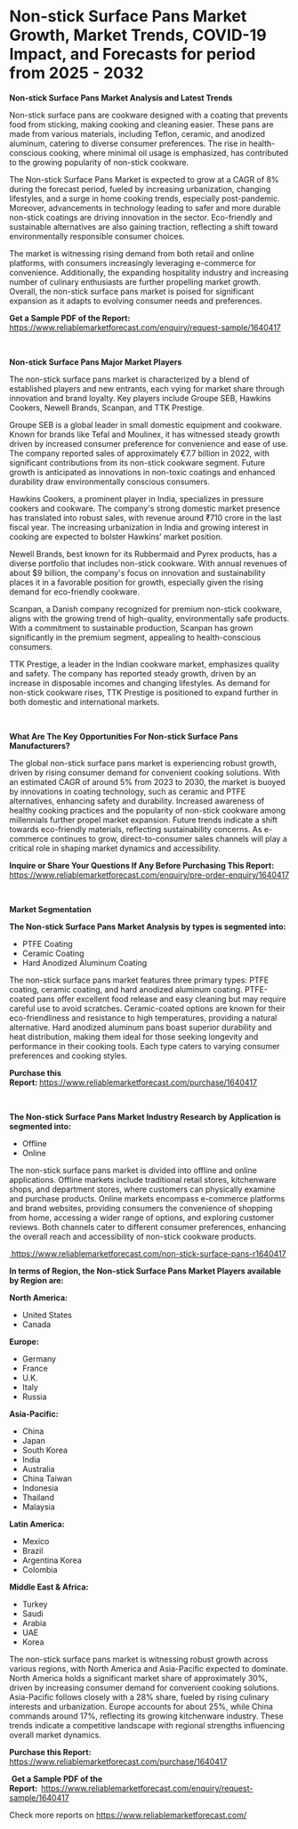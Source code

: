 <p><h1>Non-stick Surface Pans Market Growth, Market Trends, COVID-19 Impact, and Forecasts for period from 2025 - 2032</h1></p><p><strong>Non-stick Surface Pans Market Analysis and Latest Trends</strong></p>
<p><p>Non-stick surface pans are cookware designed with a coating that prevents food from sticking, making cooking and cleaning easier. These pans are made from various materials, including Teflon, ceramic, and anodized aluminum, catering to diverse consumer preferences. The rise in health-conscious cooking, where minimal oil usage is emphasized, has contributed to the growing popularity of non-stick cookware.</p><p>The Non-stick Surface Pans Market is expected to grow at a CAGR of 8% during the forecast period, fueled by increasing urbanization, changing lifestyles, and a surge in home cooking trends, especially post-pandemic. Moreover, advancements in technology leading to safer and more durable non-stick coatings are driving innovation in the sector. Eco-friendly and sustainable alternatives are also gaining traction, reflecting a shift toward environmentally responsible consumer choices.</p><p>The market is witnessing rising demand from both retail and online platforms, with consumers increasingly leveraging e-commerce for convenience. Additionally, the expanding hospitality industry and increasing number of culinary enthusiasts are further propelling market growth. Overall, the non-stick surface pans market is poised for significant expansion as it adapts to evolving consumer needs and preferences.</p></p>
<p><strong>Get a Sample PDF of the Report:&nbsp;</strong> <a href="https://www.reliablemarketforecast.com/enquiry/request-sample/1640417?utm_campaign=3169&utm_medium=2&utm_source=Github&utm_content=ia&utm_term=05042025&utm_id=non-stick-surface-pans">https://www.reliablemarketforecast.com/enquiry/request-sample/1640417</a></p>
<p>&nbsp;</p>
<p><strong>Non-stick Surface Pans Major Market Players</strong></p>
<p><p>The non-stick surface pans market is characterized by a blend of established players and new entrants, each vying for market share through innovation and brand loyalty. Key players include Groupe SEB, Hawkins Cookers, Newell Brands, Scanpan, and TTK Prestige.</p><p>Groupe SEB is a global leader in small domestic equipment and cookware. Known for brands like Tefal and Moulinex, it has witnessed steady growth driven by increased consumer preference for convenience and ease of use. The company reported sales of approximately €7.7 billion in 2022, with significant contributions from its non-stick cookware segment. Future growth is anticipated as innovations in non-toxic coatings and enhanced durability draw environmentally conscious consumers.</p><p>Hawkins Cookers, a prominent player in India, specializes in pressure cookers and cookware. The company's strong domestic market presence has translated into robust sales, with revenue around ₹710 crore in the last fiscal year. The increasing urbanization in India and growing interest in cooking are expected to bolster Hawkins’ market position.</p><p>Newell Brands, best known for its Rubbermaid and Pyrex products, has a diverse portfolio that includes non-stick cookware. With annual revenues of about $9 billion, the company's focus on innovation and sustainability places it in a favorable position for growth, especially given the rising demand for eco-friendly cookware.</p><p>Scanpan, a Danish company recognized for premium non-stick cookware, aligns with the growing trend of high-quality, environmentally safe products. With a commitment to sustainable production, Scanpan has grown significantly in the premium segment, appealing to health-conscious consumers.</p><p>TTK Prestige, a leader in the Indian cookware market, emphasizes quality and safety. The company has reported steady growth, driven by an increase in disposable incomes and changing lifestyles. As demand for non-stick cookware rises, TTK Prestige is positioned to expand further in both domestic and international markets.</p></p>
<p>&nbsp;</p>
<p><strong>What Are The Key Opportunities For Non-stick Surface Pans Manufacturers?</strong></p>
<p><p>The global non-stick surface pans market is experiencing robust growth, driven by rising consumer demand for convenient cooking solutions. With an estimated CAGR of around 5% from 2023 to 2030, the market is buoyed by innovations in coating technology, such as ceramic and PTFE alternatives, enhancing safety and durability. Increased awareness of healthy cooking practices and the popularity of non-stick cookware among millennials further propel market expansion. Future trends indicate a shift towards eco-friendly materials, reflecting sustainability concerns. As e-commerce continues to grow, direct-to-consumer sales channels will play a critical role in shaping market dynamics and accessibility.</p></p>
<p><strong>Inquire or Share Your Questions If Any Before Purchasing This Report:</strong> <a href="https://www.reliablemarketforecast.com/enquiry/pre-order-enquiry/1640417?utm_campaign=3169&utm_medium=2&utm_source=Github&utm_content=ia&utm_term=05042025&utm_id=non-stick-surface-pans">https://www.reliablemarketforecast.com/enquiry/pre-order-enquiry/1640417</a></p>
<p>&nbsp;</p>
<p><strong>Market Segmentation</strong></p>
<p><strong>The Non-stick Surface Pans Market Analysis by types is segmented into:</strong></p>
<p><ul><li>PTFE Coating</li><li>Ceramic Coating</li><li>Hard Anodized Aluminum Coating</li></ul></p>
<p><p>The non-stick surface pans market features three primary types: PTFE coating, ceramic coating, and hard anodized aluminum coating. PTFE-coated pans offer excellent food release and easy cleaning but may require careful use to avoid scratches. Ceramic-coated options are known for their eco-friendliness and resistance to high temperatures, providing a natural alternative. Hard anodized aluminum pans boast superior durability and heat distribution, making them ideal for those seeking longevity and performance in their cooking tools. Each type caters to varying consumer preferences and cooking styles.</p></p>
<p><strong>Purchase this Report:&nbsp;</strong><a href="https://www.reliablemarketforecast.com/purchase/1640417?utm_campaign=3169&utm_medium=2&utm_source=Github&utm_content=ia&utm_term=05042025&utm_id=non-stick-surface-pans">https://www.reliablemarketforecast.com/purchase/1640417</a></p>
<p>&nbsp;</p>
<p><strong>The Non-stick Surface Pans Market Industry Research by Application is segmented into:</strong></p>
<p><ul><li>Offline</li><li>Online</li></ul></p>
<p><p>The non-stick surface pans market is divided into offline and online applications. Offline markets include traditional retail stores, kitchenware shops, and department stores, where customers can physically examine and purchase products. Online markets encompass e-commerce platforms and brand websites, providing consumers the convenience of shopping from home, accessing a wider range of options, and exploring customer reviews. Both channels cater to different consumer preferences, enhancing the overall reach and accessibility of non-stick cookware products.</p></p>
<p><a href="https://www.reliablemarketforecast.com/non-stick-surface-pans-r1640417?utm_campaign=3169&utm_medium=2&utm_source=Github&utm_content=ia&utm_term=05042025&utm_id=non-stick-surface-pans">&nbsp;https://www.reliablemarketforecast.com/non-stick-surface-pans-r1640417</a></p>
<p><strong>In terms of Region, the Non-stick Surface Pans Market Players available by Region are:</strong></p>
<p>
    <p> <strong> North America: </strong>
        <ul>
            <li>United States</li>
            <li>Canada</li>
        </ul>
        </p> 
    <p> <strong> Europe: </strong>
        <ul>
            <li>Germany</li>
            <li>France</li>
            <li>U.K.</li>
            <li>Italy</li>
            <li>Russia</li>
        </ul>
        </p> 
    <p> <strong> Asia-Pacific: </strong>
        <ul>
            <li>China</li>
            <li>Japan</li>
            <li>South Korea</li>
            <li>India</li>
            <li>Australia</li>
            <li>China Taiwan</li>
            <li>Indonesia</li>
            <li>Thailand</li>
            <li>Malaysia</li>
        </ul>
        </p> 
    <p> <strong> Latin America: </strong>
        <ul>
            <li>Mexico</li>
            <li>Brazil</li>
            <li>Argentina Korea</li>
            <li>Colombia</li>
        </ul>
        </p> 
    <p> <strong> Middle East & Africa: </strong>
        <ul>
            <li>Turkey</li>
            <li>Saudi</li>
            <li>Arabia</li>
            <li>UAE</li>
            <li>Korea</li>
        </ul>
    </p>
    </p>
<p><p>The non-stick surface pans market is witnessing robust growth across various regions, with North America and Asia-Pacific expected to dominate. North America holds a significant market share of approximately 30%, driven by increasing consumer demand for convenient cooking solutions. Asia-Pacific follows closely with a 28% share, fueled by rising culinary interests and urbanization. Europe accounts for about 25%, while China commands around 17%, reflecting its growing kitchenware industry. These trends indicate a competitive landscape with regional strengths influencing overall market dynamics.</p></p>
<p><strong>Purchase this Report: </strong><a href="https://www.reliablemarketforecast.com/purchase/1640417?utm_campaign=3169&utm_medium=2&utm_source=Github&utm_content=ia&utm_term=05042025&utm_id=non-stick-surface-pans">https://www.reliablemarketforecast.com/purchase/1640417</a></p>
<p>&nbsp;<strong>Get a Sample PDF of the Report:&nbsp;&nbsp;</strong><a href="https://www.reliablemarketforecast.com/enquiry/request-sample/1640417?utm_campaign=3169&utm_medium=2&utm_source=Github&utm_content=ia&utm_term=05042025&utm_id=non-stick-surface-pans">https://www.reliablemarketforecast.com/enquiry/request-sample/1640417</a></p>
<p><strong></strong></p>
<p>Check more reports on <a href="https://www.reliablemarketforecast.com/?utm_campaign=3169&utm_medium=2&utm_source=Github&utm_content=ia&utm_term=05042025&utm_id=non-stick-surface-pans">https://www.reliablemarketforecast.com/</a></p>